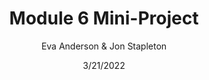 ---
title: Module 6 Mini-Project
author: Eva Anderson & Jon Stapleton
date: 3/21/2022
type: assignment
---